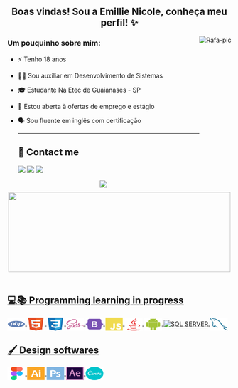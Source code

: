 ## <div class="title" align=center> Boas vindas! Sou a Emillie Nicole, conheça meu perfil! ✨</div>
<img align="right" alt="Rafa-pic" height="350" src="https://media.discordapp.net/attachments/775497064581955604/930582592082812938/Static_assets.gif">

### Um pouquinho sobre mim:

- ⚡ Tenho 18 anos
- 👩‍💻 Sou auxiliar em Desenvolvimento de Sistemas
- 🎓 Estudante Na Etec de Guaianases - SP
- 💼 Estou aberta à ofertas de emprego e estágio
- 🗣️ Sou fluente em inglês com certificação


  <hr>
  <!-- CONTACT -->
  <h2>💬 Contact me</h2>
  <div> 
    
    <a href = "mailto:emilliedev@gmail.com"><img src="https://img.shields.io/badge/-Gmail-%23333?style=for-the-badge&logo=gmail&logoColor=white" target="_blank"></a>
    <a href="https://www.linkedin.com/in/emíllie-nicole-duarte-souza-3886331a3/" target="_blank"><img src="https://img.shields.io/badge/-LinkedIn-%230077B5?style=for-the-badge&logo=linkedin&logoColor=white" target="_blank"></a> 
    <a href="https://www.instagram.com/emiiole/" target="_blank"><img src="https://img.shields.io/badge/-Instagram-%23E4405F?style=for-the-badge&logo=instagram&logoColor=white" target="_blank"></a>
    
 
</div>
<!-- CARDS -->

<div align="center">
  <a href="https://github.com/emillienicole">
  <img height="180em" src="https://github-readme-stats.vercel.app/api?username=emillienicole&show_icons=true&theme=shades-of-purple&include_all_commits=true&count_private=true"/>
  <img height="180em" width="500em"src="https://github-readme-stats.vercel.app/api/top-langs/?username=emillienicole&layout=compact&langs_count=7&theme=shades-of-purple"/>
</div>
 
 <!-- ICONS -->
<div style="display: inline_block"><br>
   
   <h2>💻📚 Programming learning in progress</h2>
  <img align="center" alt="PHP" title="PHP" height="30" width="40" src="https://raw.githubusercontent.com/devicons/devicon/master/icons/php/php-plain.svg">
 
  <img align="center" alt="HTML5" title="HTML5" height="30" width="40" src="https://raw.githubusercontent.com/devicons/devicon/2ae2a900d2f041da66e950e4d48052658d850630/icons/html5/html5-original.svg">
   <img align="center" alt="CSS3" title="CSS3" height="30" width="40" src="https://raw.githubusercontent.com/devicons/devicon/master/icons/css3/css3-original.svg">
   <img align="center" alt="SASS" title="SASS" height="30" width="40" src="https://raw.githubusercontent.com/devicons/devicon/master/icons/sass/sass-original.svg">
   <img align="center" alt="BOOTSTRAP" title="BOOTSTRAP" height="30" width="40" src="https://raw.githubusercontent.com/devicons/devicon/master/icons/bootstrap/bootstrap-plain.svg">
   <img align="center" alt="JAVASCRIPT" title="JAVASCRIPT" height="30" width="40" src="https://raw.githubusercontent.com/devicons/devicon/2ae2a900d2f041da66e950e4d48052658d850630/icons/javascript/javascript-plain.svg">
   <img align="center" alt="JAVA" title="JAVA" height="30" width="40" src="https://raw.githubusercontent.com/devicons/devicon/master/icons/java/java-plain.svg">
   <img align="center" alt="ANDROID STUDIO" title="ANDROID STUDIO" height="30" width="40" src="https://raw.githubusercontent.com/devicons/devicon/master/icons/android/android-plain.svg">
   <img align="center" alt="SQL SERVER" title="SQL SERVER" height="30" width="40" src="https://img.icons8.com/color/50/000000/microsoft-sql-server.png">
   <img align="center" alt="MYSQL" title="MYSQL" height="30" width="40" src="https://raw.githubusercontent.com/devicons/devicon/master/icons/mysql/mysql-plain.svg">
  
   <h2>🖌️ Design softwares</h2>
   <img align="center" alt="FIGMA" title="FIGMA" height="30" width="40" src="https://raw.githubusercontent.com/devicons/devicon/master/icons/figma/figma-original.svg">
   <img align="center" alt="AI" title="ILLUSTRATOR" height="30" width="40" src="https://raw.githubusercontent.com/devicons/devicon/master/icons/illustrator/illustrator-plain.svg">
   <img align="center" alt="PS" title="PHOTOSHOP" height="30" width="40" src="https://raw.githubusercontent.com/devicons/devicon/master/icons/photoshop/photoshop-plain.svg">
   <img align="center" alt="AE" title="AFTER EFFECTS" height="30" width="40" src="https://raw.githubusercontent.com/devicons/devicon/2ae2a900d2f041da66e950e4d48052658d850630/icons/aftereffects/aftereffects-original.svg">
   <img align="center" alt="CANVA" title="CANVA" height="30" width="40" src="https://raw.githubusercontent.com/devicons/devicon/master/icons/canva/canva-original.svg">
   
</div>
  
 
